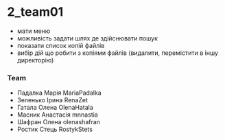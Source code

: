 # 2_team01


- мати меню
- можливість задати шлях де здійснювати пошук
- показати список копій файлів 
- вибір дій що робити з копіями файлів (видалити, перемістити в іншу директорію)


### Team
- Падалка Марія	MariaPadalka
- Зеленько Ірина	RenaZet
- Гатала Олена	OlenaHatala
- Масник Анастасія	mnnastia
- Шафран Олена	olenashafran
- Ростик Стець	RostykStets

